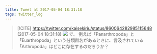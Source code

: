 ```yaml
---
title: Tweet at 2017-05-04 18:31:18
tags: twitter_log
---
```


> [!CITE] https://twitter.com/kaisekiriu/status/860064282985115648 (2017-05-04 18:31:18)
> ![](https://twitter.com/kaisekiriu/status/860064282985115648)
> で、
> 例えば「Panarthropoda」と「Euarthropoda」という分類群名があるときに、言及されている「Arthropoda」はどこに存在するのだろうか？

